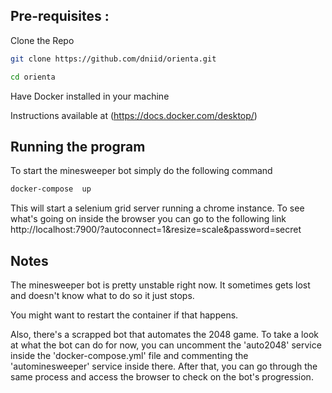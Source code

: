 ## Pre-requisites :

Clone the Repo

```bash
git clone https://github.com/dniid/orienta.git

cd orienta
```

Have Docker installed in your machine

Instructions available at (https://docs.docker.com/desktop/)

## Running the program

To start the minesweeper bot simply do the following command

``` bash
docker-compose  up
```

This will start a selenium grid server running a chrome instance.
To see what's going on inside the browser you can go to the following link
http://localhost:7900/?autoconnect=1&resize=scale&password=secret


## Notes

The minesweeper bot is pretty unstable right now.
It sometimes gets lost and doesn't know what to do so it just stops.

You might want to restart the container if that happens.

Also, there's a scrapped bot that automates the 2048 game.
To take a look at what the bot can do for now, you can uncomment the 'auto2048' service inside the 'docker-compose.yml' file and commenting the 'autominesweeper' service inside there.
After that, you can go through the same process and access the browser to check on the bot's progression.

